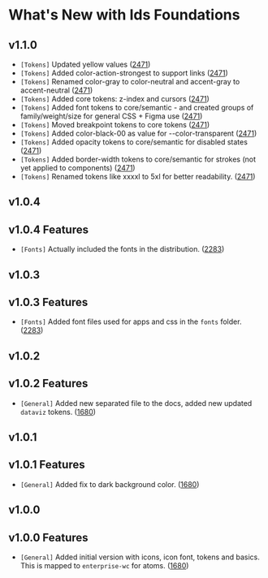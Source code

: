 # What's New with Ids Foundations

## v1.1.0

- `[Tokens]` Updated yellow values ([2471](https://github.com/infor-design/enterprise/issues/2471))
- `[Tokens]` Added color-action-strongest to support links ([2471](https://github.com/infor-design/enterprise/issues/2471))
- `[Tokens]` Renamed color-gray to color-neutral and accent-gray to accent-neutral ([2471](https://github.com/infor-design/enterprise/issues/2471))
- `[Tokens]` Added core tokens: z-index and cursors ([2471](https://github.com/infor-design/enterprise/issues/2471))
- `[Tokens]` Added font tokens to core/semantic - and created groups of family/weight/size for general CSS + Figma use ([2471](https://github.com/infor-design/enterprise/issues/2471))
- `[Tokens]` Moved breakpoint tokens to core tokens ([2471](https://github.com/infor-design/enterprise/issues/2471))
- `[Tokens]` Added color-black-00 as value for --color-transparent  ([2471](https://github.com/infor-design/enterprise/issues/2471))
- `[Tokens]` Added opacity tokens to core/semantic for disabled states ([2471](https://github.com/infor-design/enterprise/issues/2471))
- `[Tokens]` Added border-width tokens to core/semantic for strokes (not yet applied to components) ([2471](https://github.com/infor-design/enterprise/issues/2471))
- `[Tokens]` Renamed tokens like xxxxl to 5xl for better readability.  ([2471](https://github.com/infor-design/enterprise/issues/2471))


## v1.0.4

## v1.0.4 Features

- `[Fonts]` Actually included the fonts in the distribution. ([2283](https://github.com/infor-design/enterprise/issues/2283))

## v1.0.3

## v1.0.3 Features

- `[Fonts]` Added font files used for apps and css in the `fonts` folder. ([2283](https://github.com/infor-design/enterprise/issues/2283))

## v1.0.2

## v1.0.2 Features

- `[General]` Added new separated file to the docs, added new updated `dataviz` tokens. ([1680](https://github.com/infor-design/enterprise/issues/1680))

## v1.0.1

## v1.0.1 Features

- `[General]` Added fix to dark background color. ([1680](https://github.com/infor-design/enterprise/issues/1680))

## v1.0.0

## v1.0.0 Features

- `[General]` Added initial version with icons, icon font, tokens and basics. This is mapped to `enterprise-wc` for atoms. ([1680](https://github.com/infor-design/enterprise/issues/1680))
